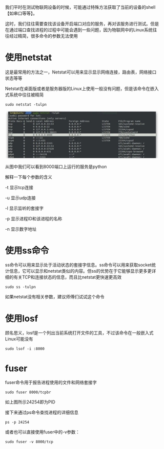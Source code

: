 



我们平时在测试物联网设备的时候，可能通过特殊方法获取了当前的设备的shell【如串口等等】。

这时，我们往往需要查找该设备开启端口对应的服务，再对该服务进行测试。但是在通过端口查找进程的过程中可能会遇到一些问题，因为物联网中的Linux系统往往经过精简，很多命令的参数无法使用

# 使用netstat

这是最常用的方法之一，Netstat可以用来显示显示网络连接，路由表，网络接口状态等等

Netstat在桌面版或者是服务器版的Linux上使用一般没有问题，但是该命令在嵌入式系统中往往被精简

```
sudo netstat -tulpn
```

![1](%E5%9C%A8IOT%E8%AE%BE%E5%A4%87%E4%B8%AD%E6%9F%A5%E6%89%BE%E5%AF%B9%E5%BA%94%E8%BF%9B%E7%A8%8B%E7%9A%84%E5%9B%9B%E7%A7%8D%E6%96%B9%E6%B3%95/images/1.jpg)

从图中我们可以看到8000端口上运行的服务是python

解释一下每个参数的含义

-t 显示tcp连接

-u 显示udp连接

-l 显示监听的套接字

-p 显示进程ID和该进程的名称

-n 显示数字地址

# 使用ss命令

ss命令可以用来显示处于活动状态的套接字信息。ss命令可以用来获取socket统计信息，它可以显示和netstat类似的内容。但ss的优势在于它能够显示更多更详细的有关TCP和连接状态的信息，而且比netstat更快速更高效

```
sudo ss -tulpn
```



如果netstat没有相关参数，建议师傅们试试这个命令

# 使用losf

顾名思义，losf是一个列出当前系统打开文件的工具，不过该命令在一般嵌入式Linux可能没有

```
sudo lsof -i :8000
```



# fuser

fuser命令用于报告进程使用的文件和网络套接字

```
sudo fuser 8000/tcpbr
```



如上图所示24254即为PID

接下来通过ps命令查找进程的详细信息



```
ps -p 24254
```

或者也可以直接使用fuser中的-v参数：



```
sudo fuser -v 8000/tcp
```